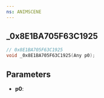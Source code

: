 ```yaml
---
ns: ANIMSCENE
---
```

## _0x8E1BA705F63C1925

```c
// 0x8E1BA705F63C1925
void _0x8E1BA705F63C1925(Any p0);
```

## Parameters
* **p0**:

